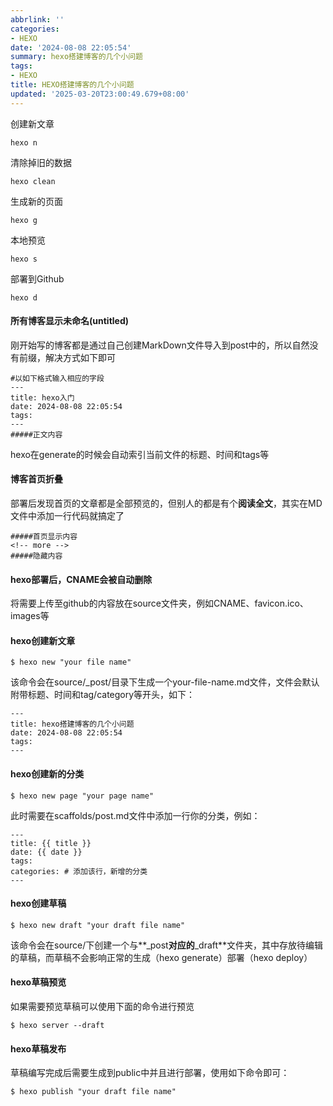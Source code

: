 ```yaml
---
abbrlink: ''
categories:
- HEXO
date: '2024-08-08 22:05:54'
summary: hexo搭建博客的几个小问题
tags:
- HEXO
title: HEXO搭建博客的几个小问题
updated: '2025-03-20T23:00:49.679+08:00'
---
```

创建新文章

```
hexo n
```

清除掉旧的数据

```
hexo clean
```

生成新的页面

```
hexo g
```

本地预览

```
hexo s
```

部署到Github

```
hexo d
```

#### 所有博客显示未命名(untitled)

刚开始写的博客都是通过自己创建MarkDown文件导入到post中的，所以自然没有前缀，解决方式如下即可

```
#以如下格式输入相应的字段
---
title: hexo入门
date: 2024-08-08 22:05:54
tags:
---
#####正文内容
```

hexo在generate的时候会自动索引当前文件的标题、时间和tags等

#### 博客首页折叠

部署后发现首页的文章都是全部预览的，但别人的都是有个**阅读全文**，其实在MD文件中添加一行代码就搞定了

```
#####首页显示内容
<!-- more -->
#####隐藏内容
```

#### hexo部署后，CNAME会被自动删除

将需要上传至github的内容放在source文件夹，例如CNAME、favicon.ico、images等

#### hexo创建新文章

```
$ hexo new "your file name"
```

该命令会在source/_post/目录下生成一个your-file-name.md文件，文件会默认附带标题、时间和tag/category等开头，如下：

```
---
title: hexo搭建博客的几个小问题
date: 2024-08-08 22:05:54
tags:
---
```

#### hexo创建新的分类

```
$ hexo new page "your page name"
```

此时需要在scaffolds/post.md文件中添加一行你的分类，例如：

```
---
title: {{ title }}
date: {{ date }}
tags:
categories: # 添加该行，新增的分类
---
```

#### hexo创建草稿

```
$ hexo new draft "your draft file name"
```

该命令会在source/下创建一个与**_post**对应的**_draft**文件夹，其中存放待编辑的草稿，而草稿不会影响正常的生成（hexo generate）部署（hexo deploy）

#### hexo草稿预览

如果需要预览草稿可以使用下面的命令进行预览

```
$ hexo server --draft
```

#### hexo草稿发布

草稿编写完成后需要生成到public中并且进行部署，使用如下命令即可：

```
$ hexo publish "your draft file name"
```
